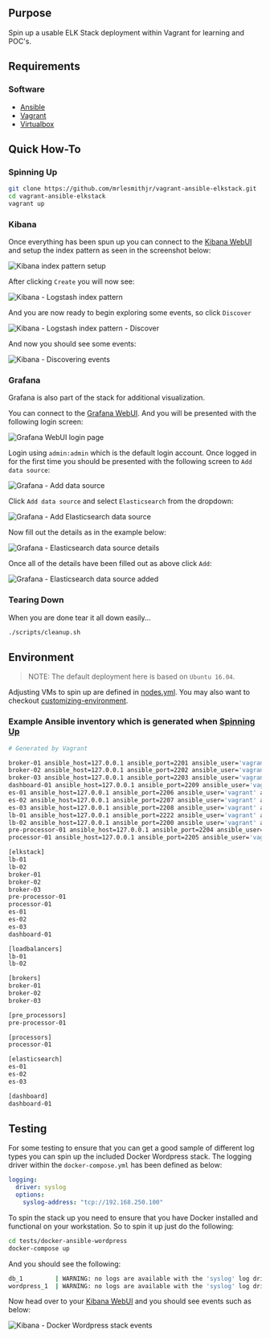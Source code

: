 ## Purpose

Spin up a usable ELK Stack deployment within Vagrant for learning and POC's.

## Requirements

### Software

-   [Ansible](https://www.ansible.com)
-   [Vagrant](https://www.vagrantup.com)
-   [Virtualbox](https://www.virtualbox.org)

## Quick How-To

### Spinning Up

```bash
git clone https://github.com/mrlesmithjr/vagrant-ansible-elkstack.git
cd vagrant-ansible-elkstack
vagrant up
```

### Kibana

Once everything has been spun up you can connect to the [Kibana WebUI](http://192.168.250.100:5601)
and setup the index pattern as seen in the screenshot below:

![Kibana index pattern setup](images/2018/02/kibana-index-pattern-setup.png)

After clicking `Create` you will now see:

![Kibana - Logstash index pattern](images/2018/02/kibana-logstash-index-pattern.png)

And you are now ready to begin exploring some events, so click `Discover`

![Kibana - Logstash index pattern - Discover](images/2018/02/kibana-logstash-index-pattern-discover.png)

And now you should see some events:

![Kibana - Discovering events](images/2018/02/kibana-discovering-events.png)

### Grafana

Grafana is also part of the stack for additional visualization.

You can connect to the [Grafana WebUI](http://192.168.250.100:3000). And you will
be presented with the following login screen:

![Grafana WebUI login page](images/2018/02/grafana-webui-login-page.png)

Login using `admin:admin` which is the default login account. Once logged in for
the first time you should be presented with the following screen to `Add data source`:

![Grafana - Add data source](images/2018/02/grafana-add-data-source.png)

Click `Add data source` and select `Elasticsearch` from the dropdown:

![Grafana - Add Elasticsearch data source](images/2018/02/grafana-add-elasticsearch-data-source.png)

Now fill out the details as in the example below:

![Grafana - Elasticsearch data source details](images/2018/02/grafana-elasticsearch-data-source-details.png)

Once all of the details have been filled out as above click `Add`:

![Grafana - Elasticsearch data source added](images/2018/02/grafana-elasticsearch-data-source-added.png)

### Tearing Down

When you are done tear it all down easily...

```bash
./scripts/cleanup.sh
```

## Environment

> NOTE: The default deployment here is based on `Ubuntu 16.04`.

Adjusting VMs to spin up are defined in [nodes.yml](nodes.yml). You may also
want to checkout [customizing-environment](https://github.com/mrlesmithjr/vagrant-box-templates#customizing-environment).

### Example Ansible inventory which is generated when [Spinning Up](#spinning-up)

```bash
# Generated by Vagrant

broker-01 ansible_host=127.0.0.1 ansible_port=2201 ansible_user='vagrant' ansible_ssh_private_key_file='/Users/larry/Git_Projects/Personal/GitHub/mrlesmithjr/vagrant-ansible-elkstack/.vagrant/machines/broker-01/virtualbox/private_key'
broker-02 ansible_host=127.0.0.1 ansible_port=2202 ansible_user='vagrant' ansible_ssh_private_key_file='/Users/larry/Git_Projects/Personal/GitHub/mrlesmithjr/vagrant-ansible-elkstack/.vagrant/machines/broker-02/virtualbox/private_key'
broker-03 ansible_host=127.0.0.1 ansible_port=2203 ansible_user='vagrant' ansible_ssh_private_key_file='/Users/larry/Git_Projects/Personal/GitHub/mrlesmithjr/vagrant-ansible-elkstack/.vagrant/machines/broker-03/virtualbox/private_key'
dashboard-01 ansible_host=127.0.0.1 ansible_port=2209 ansible_user='vagrant' ansible_ssh_private_key_file='/Users/larry/Git_Projects/Personal/GitHub/mrlesmithjr/vagrant-ansible-elkstack/.vagrant/machines/dashboard-01/virtualbox/private_key'
es-01 ansible_host=127.0.0.1 ansible_port=2206 ansible_user='vagrant' ansible_ssh_private_key_file='/Users/larry/Git_Projects/Personal/GitHub/mrlesmithjr/vagrant-ansible-elkstack/.vagrant/machines/es-01/virtualbox/private_key'
es-02 ansible_host=127.0.0.1 ansible_port=2207 ansible_user='vagrant' ansible_ssh_private_key_file='/Users/larry/Git_Projects/Personal/GitHub/mrlesmithjr/vagrant-ansible-elkstack/.vagrant/machines/es-02/virtualbox/private_key'
es-03 ansible_host=127.0.0.1 ansible_port=2208 ansible_user='vagrant' ansible_ssh_private_key_file='/Users/larry/Git_Projects/Personal/GitHub/mrlesmithjr/vagrant-ansible-elkstack/.vagrant/machines/es-03/virtualbox/private_key'
lb-01 ansible_host=127.0.0.1 ansible_port=2222 ansible_user='vagrant' ansible_ssh_private_key_file='/Users/larry/Git_Projects/Personal/GitHub/mrlesmithjr/vagrant-ansible-elkstack/.vagrant/machines/lb-01/virtualbox/private_key'
lb-02 ansible_host=127.0.0.1 ansible_port=2200 ansible_user='vagrant' ansible_ssh_private_key_file='/Users/larry/Git_Projects/Personal/GitHub/mrlesmithjr/vagrant-ansible-elkstack/.vagrant/machines/lb-02/virtualbox/private_key'
pre-processor-01 ansible_host=127.0.0.1 ansible_port=2204 ansible_user='vagrant' ansible_ssh_private_key_file='/Users/larry/Git_Projects/Personal/GitHub/mrlesmithjr/vagrant-ansible-elkstack/.vagrant/machines/pre-processor-01/virtualbox/private_key'
processor-01 ansible_host=127.0.0.1 ansible_port=2205 ansible_user='vagrant' ansible_ssh_private_key_file='/Users/larry/Git_Projects/Personal/GitHub/mrlesmithjr/vagrant-ansible-elkstack/.vagrant/machines/processor-01/virtualbox/private_key'

[elkstack]
lb-01
lb-02
broker-01
broker-02
broker-03
pre-processor-01
processor-01
es-01
es-02
es-03
dashboard-01

[loadbalancers]
lb-01
lb-02

[brokers]
broker-01
broker-02
broker-03

[pre_processors]
pre-processor-01

[processors]
processor-01

[elasticsearch]
es-01
es-02
es-03

[dashboard]
dashboard-01
```

## Testing

For some testing to ensure that you can get a good sample of different log types
you can spin up the included Docker Wordpress stack. The logging driver within
the `docker-compose.yml` has been defined as below:

```yaml
logging:
  driver: syslog
  options:
    syslog-address: "tcp://192.168.250.100"
```

To spin the stack up you need to ensure that you have Docker installed and functional
on your workstation. So to spin it up just do the following:

```bash
cd tests/docker-ansible-wordpress
docker-compose up
```

And you should see the following:

```bash
db_1         | WARNING: no logs are available with the 'syslog' log driver
wordpress_1  | WARNING: no logs are available with the 'syslog' log driver
```

Now head over to your [Kibana WebUI](http://192.168.250.100:5601) and you should
see events such as below:

![Kibana - Docker Wordpress stack events](images/2018/02/kibana-docker-wordpress-stack-events.png)

